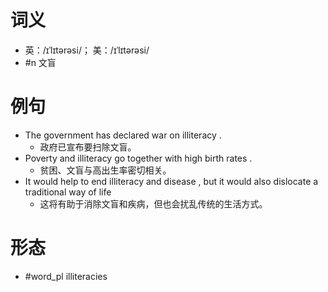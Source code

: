 # 词义
- 英：/ɪˈlɪtərəsi/； 美：/ɪˈlɪtərəsi/
- #n 文盲
# 例句
- The government has declared war on illiteracy .
	- 政府已宣布要扫除文盲。
- Poverty and illiteracy go together with high birth rates .
	- 贫困、文盲与高出生率密切相关。
- It would help to end illiteracy and disease , but it would also dislocate a traditional way of life
	- 这将有助于消除文盲和疾病，但也会扰乱传统的生活方式。
# 形态
- #word_pl illiteracies

